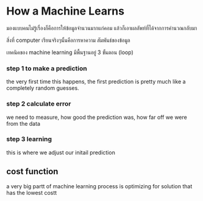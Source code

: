 # How a Machine Learns

มองแบบคนไม่รู้เรื่องก็คือการให้ข้อมูลจำนวนมากแก่คอม แล้วก็เอาผลลัพท์ที่ได้จากการคำนวณกลับมา

สิ่งที่ computer เรียนจริงๆนั้นคือการหาความ สัมพันธ์ของข้อมูล

เทคนิคของ machine learning มีพื้นฐานอยู่ 3 ขั้นตอน (loop)

### step 1 to make a prediction

the very first time this happens, the first prediction is pretty much like a completely random guesses.

### step 2 calculate error

we need to measure, how good the prediction was, how far off we were from the data

### step 3 learning 

this is where we adjust our initail prediction

## cost function

a very big partt of machine learning process is optimizing for solution that has the lowest costt
